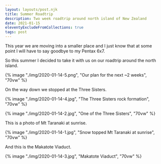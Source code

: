 ```yaml
---
layout: layouts/post.njk
title: Summer Roadtrip
description: Two week roadtrip around north island of New Zealand
date: 2021-01-15
eleventyExcludeFromCollections: true
tags: post
---
```


This year we are moving into a smaller place and I just know that at some point I will have to say goodbye to my Pentax 6x7.

So this summer I decided to take it with us on our roadtrip around the north island.

{% image "./img/2020-01-14-5.png", "Our plan for the next ~2 weeks", "70vw" %}

On the way down we stopped at the Three Sisters.

{% image "./img/2020-01-14-4.jpg", "The Three Sisters rock formation", "70vw" %}

{% image "./img/2020-01-14-2.jpg", "One of the Three Sisters", "70vw" %}

This is a photo of Mt Taranaki at sunrise.

{% image "./img/2020-01-14-1.jpg", "Snow topped Mt Taranaki at sunrise", "70vw" %}

And this is the Makatote Viaduct.

{% image "./img/2020-01-14-3.jpg", "Makatote Viaduct", "70vw" %}

